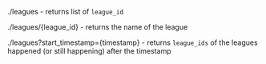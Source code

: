 ./leagues - returns list of `league_id`

./leagues/{league_id} - returns the name of the league

./leagues?start_timestamp={timestamp} - returns `league_ids` of the leagues happened (or still happening) after the timestamp
